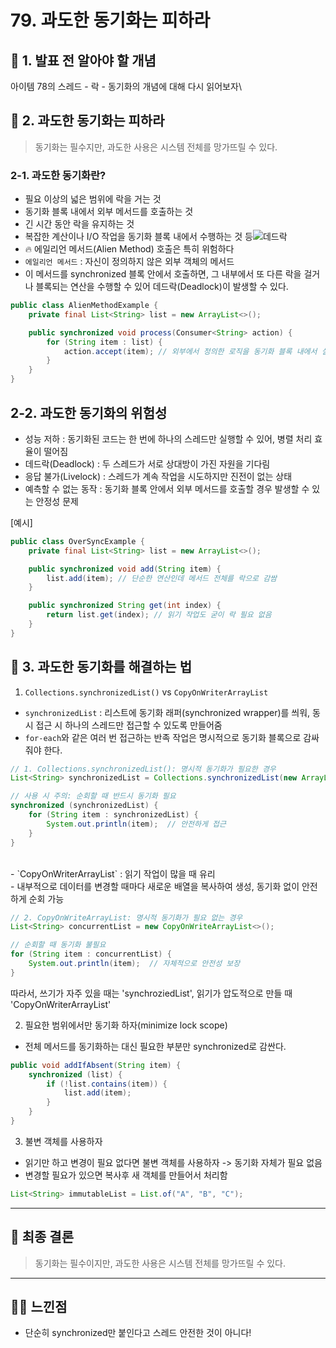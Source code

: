 # 79. 과도한 동기화는 피하라

## 📌 1. 발표 전 알아야 할 개념

아이템 78의 스레드 - 락 - 동기화의 개념에 대해 다시 읽어보자\


## 📕 2. 과도한 동기화는 피하라

> 동기화는 필수지만, 과도한 사용은 시스템 전체를 망가뜨릴 수 있다.

### 2-1. 과도한 동기화란?

* 필요 이상의 넓은 범위에 락을 거는 것
* 동기화 블록 내에서 외부 메서드를 호출하는 것
* 긴 시간 동안 락을 유지하는 것
* 복잡한 계산이나 I/O 작업을 동기화 블록 내에서 수행하는 것 등![데드락](https://i.ibb.co/DDL4vPXj/8.png)
* 🔥 에일리언 메서드(Alien Method) 호출은 특히 위험하다
* `에일리언 메서드` : 자신이 정의하지 않은 외부 객체의 메서드
* 이 메서드를 synchronized 블록 안에서 호출하면, 그 내부에서 또 다른 락을 걸거나 블록되는 연산을 수행할 수 있어 데드락(Deadlock)이 발생할 수 있다.

```java
public class AlienMethodExample {
    private final List<String> list = new ArrayList<>();

    public synchronized void process(Consumer<String> action) {
        for (String item : list) {
            action.accept(item); // 외부에서 정의한 로직을 동기화 블록 내에서 실행
        }
    }
}
```

## 2-2. 과도한 동기화의 위험성

* 성능 저하 : 동기화된 코드는 한 번에 하나의 스레드만 실행할 수 있어, 병렬 처리 효율이 떨어짐
* 데드락(Deadlock) : 두 스레드가 서로 상대방이 가진 자원을 기다림
* 응답 불가(Livelock) : 스레드가 계속 작업을 시도하지만 진전이 없는 상태
* 예측할 수 없는 동작 : 동기화 블록 안에서 외부 메서드를 호출할 경우 발생할 수 있는 안정성 문제

\[예시]

```java
public class OverSyncExample {
    private final List<String> list = new ArrayList<>();

    public synchronized void add(String item) {
        list.add(item); // 단순한 연산인데 메서드 전체를 락으로 감쌈
    }

    public synchronized String get(int index) {
        return list.get(index); // 읽기 작업도 굳이 락 필요 없음
    }
}
```

## 🧷 3. 과도한 동기화를 해결하는 법

1. `Collections.synchronizedList()` vs `CopyOnWriterArrayList`

* `synchronizedList` : 리스트에 동기화 래퍼(synchronized wrapper)를 씌워, 동시 접근 시 하나의 스레드만 접근할 수 있도록 만들어줌
* `for-each`와 같은 여러 번 접근하는 반족 작업은 명시적으로 동기화 블록으로 감싸줘야 한다.

```java
// 1. Collections.synchronizedList(): 명시적 동기화가 필요한 경우
List<String> synchronizedList = Collections.synchronizedList(new ArrayList<>());

// 사용 시 주의: 순회할 때 반드시 동기화 필요
synchronized (synchronizedList) {
    for (String item : synchronizedList) {
        System.out.println(item);  // 안전하게 접근
    }
}
```

\
\- \`CopyOnWriterArrayList\` : 읽기 작업이 많을 때 유리\
\- 내부적으로 데이터를 변경할 때마다 새로운 배열을 복사하여 생성, 동기화 없이 안전하게 순회 가능

```java
// 2. CopyOnWriteArrayList: 명시적 동기화가 필요 없는 경우
List<String> concurrentList = new CopyOnWriteArrayList<>();

// 순회할 때 동기화 불필요
for (String item : concurrentList) {
    System.out.println(item);  // 자체적으로 안전성 보장
}
```

따라서, 쓰기가 자주 있을 때는 'synchroziedList', 읽기가 압도적으로 만들 때 'CopyOnWriterArrayList'

2. 필요한 범위에서만 동기화 하자(minimize lock scope)

* 전체 메서드를 동기화하는 대신 필요한 부분만 synchronized로 감싼다.

```java
public void addIfAbsent(String item) {
    synchronized (list) {
        if (!list.contains(item)) {
            list.add(item);
        }
    }
}
```

3. 불변 객체를 사용하자

* 읽기만 하고 변경이 필요 없다면 불변 객체를 사용하자 -> 동기화 자체가 필요 없음
* 변경할 필요가 있으면 복사후 새 객체를 만들어서 처리함

```java
List<String> immutableList = List.of("A", "B", "C");
```

***

## 🤖 최종 결론

> 동기화는 필수이지만, 과도한 사용은 시스템 전체를 망가뜨릴 수 있다.

***

## 😶‍🌫️ 느낀점

* 단순히 synchronized만 붙인다고 스레드 안전한 것이 아니다!
